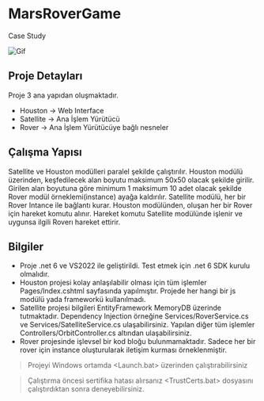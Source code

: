 # MarsRoverGame
Case Study

![Gif](https://i.imgur.com/2G8awvs.gif)

## Proje Detayları
Proje 3 ana yapıdan oluşmaktadır.
- Houston -> Web Interface
- Satellite -> Ana İşlem Yürütücü
- Rover -> Ana İşlem Yürütücüye bağlı nesneler

## Çalışma Yapısı
Satellite ve Houston modülleri paralel şekilde çalıştırılır. Houston modülü üzerinden, keşfedilecek alan boyutu maksimum 50x50 olacak şekilde girilir. Girilen alan boyutuna göre minimum 1 maksimum 10 adet olacak şekilde Rover modül örneklemi(instance) ayağa kaldırılır. Satellite modülü, her bir Rover Intance ile bağlantı kurar. Houston modülünden, oluşan her bir Rover için hareket komutu alınır. Hareket komutu Satellite modülünde işlenir ve uygunsa ilgili Roverı hareket ettirir.

## Bilgiler
- Proje .net 6 ve VS2022 ile geliştirildi. Test etmek için .net 6 SDK kurulu olmalıdır.
- Houston projesi kolay anlaşılabilir olması için tüm işlemler Pages/Index.cshtml sayfasında yapılmıştır. Projede her hangi bir js modülü yada frameworkü kullanılmadı.
- Satellite projesi bilgileri EntityFramework MemoryDB üzerinde tutmaktadır. Dependency Injection örneğine Services/RoverService.cs ve Services/SatelliteService.cs ulaşabilirsiniz. Yapılan diğer tüm işlemler Controllers/OrbitController.cs altından ulaşabilirsiniz.
- Rover projesinde işlevsel bir kod bloğu bulunmamaktadır. Sadece her bir rover için instance oluşturularak iletişim kurması örneklenmiştir.



> Projeyi Windows ortamda <Launch.bat> üzerinden çalıştırabilirsiniz

> Çalıştırma öncesi sertifika hatası alırsanız <TrustCerts.bat> dosyasını çalıştırdıktan sonra deneyebilirsiniz.


